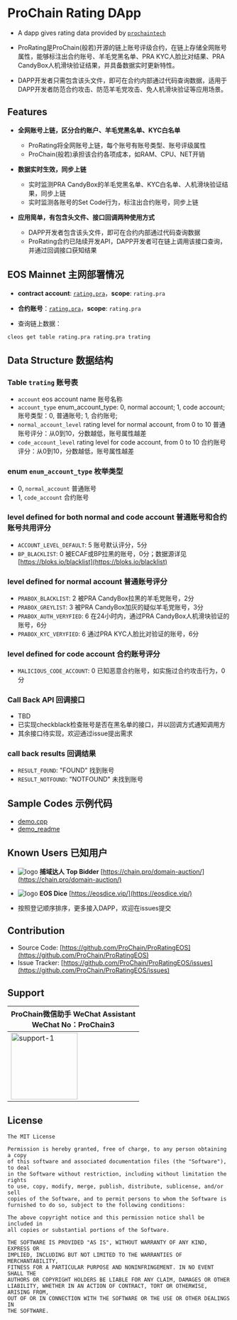 
# ProChain Rating DApp

* A dapp gives rating data provided by [`prochaintech`](https://eosflare.io/account/prochaintech)

* ProRating是ProChain(般若)开源的链上账号评级合约，在链上存储全网账号属性，能够标注出合约账号、羊毛党黑名单、PRA KYC人脸比对结果、PRA CandyBox人机滑块验证结果，并具备数据实时更新特性。

* DAPP开发者只需包含该头文件，即可在合约内部通过代码查询数据，适用于DAPP开发者防范合约攻击、防范羊毛党攻击、免人机滑块验证等应用场景。

## Features
* **全网账号上链，区分合约账户、羊毛党黑名单、KYC白名单**
    * ProRating将全网账号上链，每个账号有账号类型、账号评级属性
    * ProChain(般若)承担该合约各项成本，如RAM、CPU、NET开销

* **数据实时生效，同步上链**
    * 实时监测PRA CandyBox的羊毛党黑名单、KYC白名单、人机滑块验证结果，同步上链
    * 实时监测各账号的Set Code行为，标注出合约账号，同步上链

* **应用简单，有包含头文件、接口回调两种使用方式**
    * DAPP开发者包含该头文件，即可在合约内部通过代码查询数据
    * ProRating合约已陆续开发API，DAPP开发者可在链上调用该接口查询，并通过回调接口获知结果

## EOS Mainnet 主网部署情况

* **contract account**: [`rating.pra`](https://eosflare.io/account/rating.pra)，**scope**: `rating.pra`
* **合约账号**：[`rating.pra`](https://eosflare.io/account/rating.pra)，**scope**: `rating.pra`
 
* 查询链上数据：
 ```
 cleos get table rating.pra rating.pra trating
 ```

## Data Structure 数据结构

### Table `trating` 账号表
- `account` eos account name 账号名称
- `account_type` enum_account_type: 0, normal account; 1, code account; 账号类型：0, 普通账号; 1, 合约账号;
- `normal_account_level` rating level for normal account, from 0 to 10 普通账号评分：从0到10，分数越低，账号属性越差
- `code_account_level` rating level for code account, from 0 to 10 合约账号评分：从0到10，分数越低，账号属性越差

### enum `enum_account_type` 枚举类型
- 0, `normal_account` 普通账号
- 1, `code_account` 合约账号

### level defined for both normal and code account 普通账号和合约账号共用评分
- `ACCOUNT_LEVEL_DEFAULT`: 5 账号默认评分，5分 
- `BP_BLACKLIST`: 0 被ECAF或BP拉黑的账号，0分；数据源详见[https://bloks.io/blacklist](https://bloks.io/blacklist)

### level defined for normal account 普通账号评分
- `PRABOX_BLACKLIST`: 2 被PRA CandyBox拉黑的羊毛党账号，2分
- `PRABOX_GREYLIST`: 3 被PRA CandyBox加灰的疑似羊毛党账号，3分
- `PRABOX_AUTH_VERYFIED`: 6 在24小时内，通过PRA CandyBox人机滑块验证的账号，6分
- `PRABOX_KYC_VERYFIED`: 6 通过PRA KYC人脸比对验证的账号，6分

### level defined for code account 合约账号评分
- `MALICIOUS_CODE_ACCOUNT`: 0 已知恶意合约账号，如实施过合约攻击行为，0分

### Call Back API 回调接口
* TBD
* 已实现checkblack检查账号是否在黑名单的接口，并以回调方式通知调用方
* 其余接口待实现，欢迎通过issue提出需求

### call back results 回调结果
- `RESULT_FOUND`: "FOUND" 找到账号
- `RESULT_NOTFOUND`: "NOTFOUND" 未找到账号

## Sample Codes 示例代码
* [demo.cpp](https://github.com/ProChain/ProRatingEOS/blob/master/demo/demo.cpp)
* [demo_readme](https://github.com/ProChain/ProRatingEOS/blob/master/demo/README.md)

## Known Users 已知用户
* ![logo](https://prowebsitebj.oss-cn-beijing.aliyuncs.com/website/topbidderlogo.png) 
**捕域达人** **Top Bidder**  [https://chain.pro/domain-auction/](https://chain.pro/domain-auction/)

* ![logo](https://prowebsitebj.oss-cn-beijing.aliyuncs.com/website/eosdice.png) 
**EOS Dice** [https://eosdice.vip/](https://eosdice.vip/)

* 按照登记顺序排序，更多接入DAPP，欢迎在issues提交

## Contribution
  * Source Code: [https://github.com/ProChain/ProRatingEOS](https://github.com/ProChain/ProRatingEOS)
  * Issue Tracker: [https://github.com/ProChain/ProRatingEOS/issues](https://github.com/ProChain/ProRatingEOS/issues)
  
## Support 
<table>
  <thead>
    <th>ProChain微信助手 WeChat Assistant<br />WeChat No：ProChain3</th>
  </thead>
  <tbody>
    <tr>
      <td><img src="https://chain.pro/h5/static/img/qrcode.1723181.png" alt="support-1" width="150" height="150"></td>
    </tr>
  </tbody>
</table>

## License
    The MIT License
    
    Permission is hereby granted, free of charge, to any person obtaining a copy
    of this software and associated documentation files (the "Software"), to deal
    in the Software without restriction, including without limitation the rights
    to use, copy, modify, merge, publish, distribute, sublicense, and/or sell
    copies of the Software, and to permit persons to whom the Software is
    furnished to do so, subject to the following conditions:
    
    The above copyright notice and this permission notice shall be included in
    all copies or substantial portions of the Software.
    
    THE SOFTWARE IS PROVIDED "AS IS", WITHOUT WARRANTY OF ANY KIND, EXPRESS OR
    IMPLIED, INCLUDING BUT NOT LIMITED TO THE WARRANTIES OF MERCHANTABILITY,
    FITNESS FOR A PARTICULAR PURPOSE AND NONINFRINGEMENT. IN NO EVENT SHALL THE
    AUTHORS OR COPYRIGHT HOLDERS BE LIABLE FOR ANY CLAIM, DAMAGES OR OTHER
    LIABILITY, WHETHER IN AN ACTION OF CONTRACT, TORT OR OTHERWISE, ARISING FROM,
    OUT OF OR IN CONNECTION WITH THE SOFTWARE OR THE USE OR OTHER DEALINGS IN
    THE SOFTWARE.
